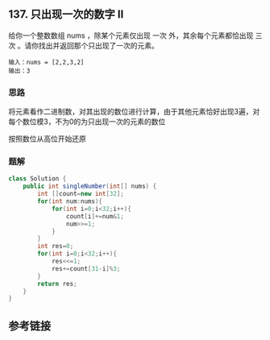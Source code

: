 ## 137. 只出现一次的数字 II
给你一个整数数组 nums ，除某个元素仅出现 一次 外，其余每个元素都恰出现 三次 。请你找出并返回那个只出现了一次的元素。

```
输入：nums = [2,2,3,2]
输出：3
```

### 思路
将元素看作二进制数，对其出现的数位进行计算，由于其他元素恰好出现3遍，对每个数位模3，不为0的为只出现一次的元素的数位

按照数位从高位开始还原
### 题解
```java
class Solution {
    public int singleNumber(int[] nums) {
        int []count=new int[32];
        for(int num:nums){
            for(int i=0;i<32;i++){
                count[i]+=num&1;
                num>>=1;
            }
        }
        int res=0;
        for(int i=0;i<32;i++){
            res<<=1;
            res+=count[31-i]%3;
        }
        return res;
    }
}
```
## 参考链接